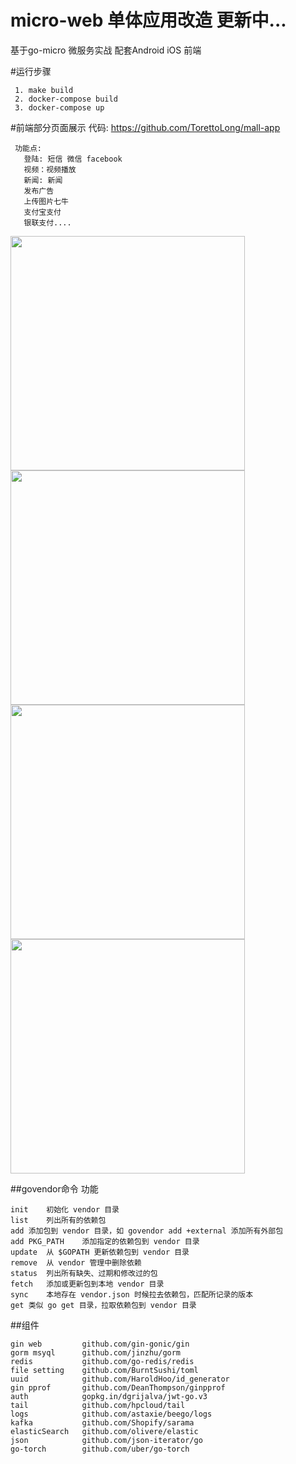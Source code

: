 # micro-web 单体应用改造 更新中...
基于go-micro 微服务实战 配套Android iOS 前端

#运行步骤
```
 1. make build
 2. docker-compose build
 3. docker-compose up

```
#前端部分页面展示 代码: https://github.com/TorettoLong/mall-app
```
 功能点:
   登陆: 短信 微信 facebook 
   视频：视频播放
   新闻: 新闻
   发布广告
   上传图片七牛
   支付宝支付
   银联支付....
```
<img src="https://image.showm.xin//test/01.png" width="375px">
<img src="https://image.showm.xin//test/02.png" width="375px">
<img src="https://image.showm.xin//test/03.png" width="375px">
<img src="https://image.showm.xin//test/04.png" width="375px">

##govendor命令	功能

```
init	初始化 vendor 目录
list	列出所有的依赖包
add	添加包到 vendor 目录，如 govendor add +external 添加所有外部包
add PKG_PATH	添加指定的依赖包到 vendor 目录
update	从 $GOPATH 更新依赖包到 vendor 目录
remove	从 vendor 管理中删除依赖
status	列出所有缺失、过期和修改过的包
fetch	添加或更新包到本地 vendor 目录
sync	本地存在 vendor.json 时候拉去依赖包，匹配所记录的版本
get	类似 go get 目录，拉取依赖包到 vendor 目录

```

##组件
```$xslt
gin web         github.com/gin-gonic/gin
gorm msyql      github.com/jinzhu/gorm
redis           github.com/go-redis/redis
file setting    github.com/BurntSushi/toml
uuid            github.com/HaroldHoo/id_generator
gin pprof       github.com/DeanThompson/ginpprof
auth            gopkg.in/dgrijalva/jwt-go.v3
tail            github.com/hpcloud/tail
logs            github.com/astaxie/beego/logs
kafka           github.com/Shopify/sarama
elasticSearch   github.com/olivere/elastic
json            github.com/json-iterator/go
go-torch        github.com/uber/go-torch
```
